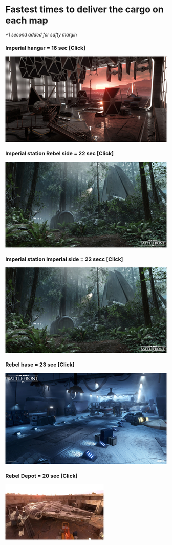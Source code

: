 # Fastest times to deliver the cargo on each map
<i>*1 second added for safty margin</i>

### Imperial hangar = 16 sec [Click]
[![Imperial hangar = 16 sec](imperial_hangar.jpg)](https://www.youtube.com/watch?v=etzhbIYE7WE&feature=youtu.be)

### Imperial station Rebel side = 22 sec [Click]
[![Rebel side = 22 sec](imperial_station.jpg)](https://youtu.be/6I9Uq4F6mNs)

### Imperial station Imperial side = 22 secc [Click]
[![Imperial side = 22 sec](imperial_station.jpg)](https://www.youtube.com/watch?v=K8j9IAWka5o&feature=youtu.be)

### Rebel base = 23 sec [Click]
[![Rebel base = 23 sec](rebel_base.jpg)](https://www.youtube.com/watch?v=6oWvK8foHYY&feature=youtu.be)

### Rebel Depot = 20 sec [Click]
[![Rebel Depot = 20 sec](rebel_depot.jpg)](https://www.youtube.com/watch?v=CDCt_vP8PVE&feature=youtu.be)



